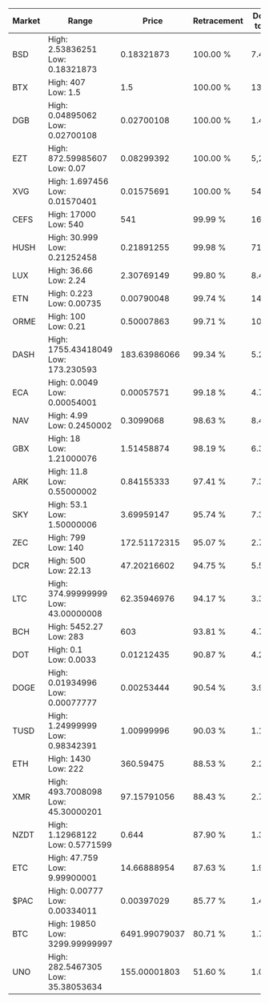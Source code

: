 | Market | Range | Price| Retracement | Doubles to 50% |
| --- | --- | --- | --- | --- |
| BSD | High: 2.53836251<br />Low: 0.18321873 | 0.18321873 | 100.00 % | 7.43 |
| BTX | High: 407<br />Low: 1.5 | 1.5 | 100.00 % | 136.17 |
| DGB | High: 0.04895062<br />Low: 0.02700108 | 0.02700108 | 100.00 % | 1.41 |
| EZT | High: 872.59985607<br />Low: 0.07 | 0.08299392 | 100.00 % | 5,257.43 |
| XVG | High: 1.697456<br />Low: 0.01570401 | 0.01575691 | 100.00 % | 54.36 |
| CEFS | High: 17000<br />Low: 540 | 541 | 99.99 % | 16.21 |
| HUSH | High: 30.999<br />Low: 0.21252458 | 0.21891255 | 99.98 % | 71.29 |
| LUX | High: 36.66<br />Low: 2.24 | 2.30769149 | 99.80 % | 8.43 |
| ETN | High: 0.223<br />Low: 0.00735 | 0.00790048 | 99.74 % | 14.58 |
| ORME | High: 100<br />Low: 0.21 | 0.50007863 | 99.71 % | 100.19 |
| DASH | High: 1755.43418049<br />Low: 173.230593 | 183.63986066 | 99.34 % | 5.25 |
| ECA | High: 0.0049<br />Low: 0.00054001 | 0.00057571 | 99.18 % | 4.72 |
| NAV | High: 4.99<br />Low: 0.2450002 | 0.3099068 | 98.63 % | 8.45 |
| GBX | High: 18<br />Low: 1.21000076 | 1.51458874 | 98.19 % | 6.34 |
| ARK | High: 11.8<br />Low: 0.55000002 | 0.84155333 | 97.41 % | 7.34 |
| SKY | High: 53.1<br />Low: 1.50000006 | 3.69959147 | 95.74 % | 7.38 |
| ZEC | High: 799<br />Low: 140 | 172.51172315 | 95.07 % | 2.72 |
| DCR | High: 500<br />Low: 22.13 | 47.20216602 | 94.75 % | 5.53 |
| LTC | High: 374.99999999<br />Low: 43.00000008 | 62.35946976 | 94.17 % | 3.35 |
| BCH | High: 5452.27<br />Low: 283 | 603 | 93.81 % | 4.76 |
| DOT | High: 0.1<br />Low: 0.0033 | 0.01212435 | 90.87 % | 4.26 |
| DOGE | High: 0.01934996<br />Low: 0.00077777 | 0.00253444 | 90.54 % | 3.97 |
| TUSD | High: 1.24999999<br />Low: 0.98342391 | 1.00999996 | 90.03 % | 1.11 |
| ETH | High: 1430<br />Low: 222 | 360.59475 | 88.53 % | 2.29 |
| XMR | High: 493.7008098<br />Low: 45.30000201 | 97.15791056 | 88.43 % | 2.77 |
| NZDT | High: 1.12968122<br />Low: 0.5771599 | 0.644 | 87.90 % | 1.33 |
| ETC | High: 47.759<br />Low: 9.99900001 | 14.66888954 | 87.63 % | 1.97 |
| $PAC | High: 0.00777<br />Low: 0.00334011 | 0.00397029 | 85.77 % | 1.40 |
| BTC | High: 19850<br />Low: 3299.99999997 | 6491.99079037 | 80.71 % | 1.78 |
| UNO | High: 282.5467305<br />Low: 35.38053634 | 155.00001803 | 51.60 % | 1.03 |
